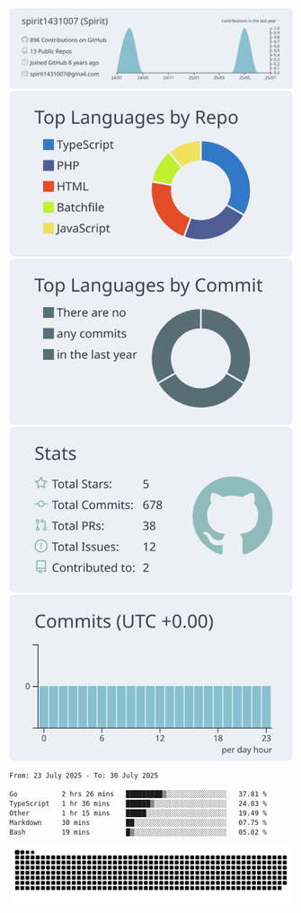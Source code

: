 [![](https://raw.githubusercontent.com/spirit1431007/spirit1431007/master/profile-summary-card-output/nord_bright/0-profile-details.svg)](https://git.io/spiritx)
[![](https://raw.githubusercontent.com/spirit1431007/spirit1431007/master/profile-summary-card-output/nord_bright/1-repos-per-language.svg)](https://git.io/spiritx) [![](https://raw.githubusercontent.com/spirit1431007/spirit1431007/master/profile-summary-card-output/nord_bright/2-most-commit-language.svg)](https://git.io/spiritx)
[![](https://raw.githubusercontent.com/spirit1431007/spirit1431007/master/profile-summary-card-output/nord_bright/3-stats.svg)](https://git.io/spiritx) [![](https://raw.githubusercontent.com/spirit1431007/spirit1431007/master/profile-summary-card-output/nord_bright/4-productive-time.svg)](https://git.io/spiritx)

<!--START_SECTION:waka-->

```txt
From: 23 July 2025 - To: 30 July 2025

Go           2 hrs 26 mins   █████████▒░░░░░░░░░░░░░░░   37.81 %
TypeScript   1 hr 36 mins    ██████▒░░░░░░░░░░░░░░░░░░   24.83 %
Other        1 hr 15 mins    █████░░░░░░░░░░░░░░░░░░░░   19.49 %
Markdown     30 mins         ██░░░░░░░░░░░░░░░░░░░░░░░   07.75 %
Bash         19 mins         █▒░░░░░░░░░░░░░░░░░░░░░░░   05.02 %
```

<!--END_SECTION:waka-->

![contribution](https://github.com/spirit1431007/spirit1431007/blob/output/github-contribution-grid-snake.svg)
